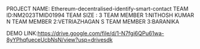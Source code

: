 PROJECT NAME: Ethereum-decentralised-identify-smart-contact
TEAM ID:NM2023TMID01994
TEAM SIZE : 3
TEAM MEMBER 1:NITHOSH KUMAR N
TEAM MEMBER 2:VETRIAZHAGAN S
TEAM MEMBER 3:BARANIKA 






DEMO LINK:https://drive.google.com/file/d/1-N7fgi6QPu61wa-8yYPhqfueceUcbNsN/view?usp=drivesdk
